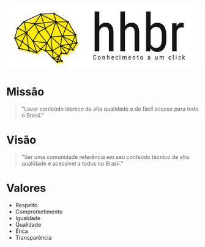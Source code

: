 <a href='http://hhbr.net.br'>
<img src='img/logo_hhbr_horizontal_transparente.png' style='margin: 0 auto;' alt='logo hhbr'>
</a>

# Missão
 > "Levar conteúdo técnico de alta qualidade e de fácil acesso para todo o Brasil."

# Visão
> "Ser uma comunidade referência em seu conteúdo técnico de alta qualidade e acessível a todos no Brasil."

# Valores
- Respeito
- Comprometimento
- Igualdade
- Qualidade
- Ética
- Transparência

